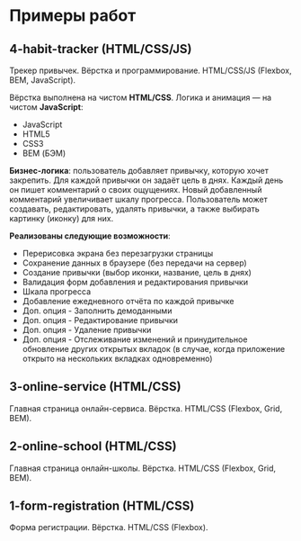 # Примеры работ

## 4-habit-tracker (HTML/CSS/JS)

Трекер привычек. Вёрстка и программирование.
HTML/CSS/JS (Flexbox, BEM, JavaScript).

Вёрстка выполнена на чистом **HTML/CSS**. Логика и анимация — на чистом **JavaScript**:

* JavaScript
* HTML5
* CSS3
* BEM (БЭМ)

**Бизнес-логика**: пользователь добавляет привычку, которую хочет закрепить. Для каждой привычки он задаёт цель в днях. Каждый день он пишет комментарий о своих ощущениях. Новый добавленный комментарий увеличивает шкалу прогресса. Пользователь может создавать, редактировать, удалять привычки, а также выбирать картинку (иконку) для них.

**Реализованы следующие возможности**:

* Перерисовка экрана без перезагрузки страницы
* Сохранение данных в браузере (без передачи на сервер)
* Создание привычки (выбор иконки, название, цель в днях)
* Валидация форм добавления и редактирования привычки
* Шкала прогресса
* Добавление ежедневного отчёта по каждой привычке
* Доп. опция - Заполнить демоданными
* Доп. опция - Редактирование привычки
* Доп. опция - Удаление привычки
* Доп. опция - Отслеживание изменений и принудительное обновление других открытых вкладок (в случае, когда приложение открыто на нескольких вкладках одновременно)

## 3-online-service (HTML/CSS)

Главная страница онлайн-сервиса. Вёрстка.
HTML/CSS (Flexbox, Grid, BEM).

## 2-online-school (HTML/CSS)

Главная страница онлайн-школы. Вёрстка.
HTML/CSS (Flexbox, Grid, BEM).

## 1-form-registration (HTML/CSS)

Форма регистрации. Вёрстка.
HTML/CSS (Flexbox).
